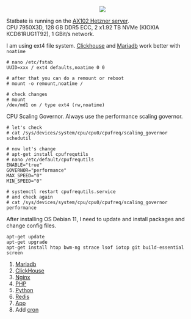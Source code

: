 <p align="center"> 
<img src="https://raw.githubusercontent.com/poiuty/statbate/master/www/img/github.jpg">
</p>

Statbate is running on the <a href="https://www.hetzner.com/dedicated-rootserver/ax102">AX102 Hetzner server</a>.<br/>
CPU 7950X3D, 128 GB DDR5 ECC, 2 x1.92 TB NVMe (KIOXIA KCD81RUG1T92), 1 GBit/s network.

I am using ext4 file system. <a href="https://clickhouse.com/docs/ru/operations/tips#file-system">Clickhouse</a> and <a href="https://mariadb.com/kb/en/filesystem-optimizations/">Mariadb</a> work better with `noatime`
```
# nano /etc/fstab
UUID=xxx / ext4 defaults,noatime 0 0

# after that you can do a remount or reboot
# mount -o remount,noatime /

# check changes
# mount
/dev/md1 on / type ext4 (rw,noatime)
```

CPU Scaling Governor. Always use the performance scaling governor.
```
# let's check
# cat /sys/devices/system/cpu/cpu0/cpufreq/scaling_governor
schedutil

# now let's change
# apt-get install cpufrequtils
# nano /etc/default/cpufrequtils
ENABLE="true"
GOVERNOR="performance"
MAX_SPEED="0"
MIN_SPEED="0"

# systemctl restart cpufrequtils.service
# and check again
# cat /sys/devices/system/cpu/cpu0/cpufreq/scaling_governor
performance
```

After installing OS Debian 11, I need to update and install packages and change config files.

```
apt-get update
apt-get upgrade
apt-get install htop bwm-ng strace lsof iotop git build-essential screen
```

1. <a href="https://github.com/poiuty/statbate/blob/master/install/mariadb.md">Mariadb</a><br/>
2. <a href="https://github.com/poiuty/statbate/blob/master/install/clickhouse.md">ClickHouse</a><br/>
3. <a href="https://github.com/poiuty/statbate/blob/master/install/nginx.md">Nginx</a><br/>
4. <a href="https://github.com/poiuty/statbate/blob/master/install/php.md">PHP</a><br/>
5. <a href="https://github.com/poiuty/statbate/blob/master/install/python.md">Python</a><br/>
6. <a href="https://github.com/poiuty/statbate/blob/master/install/redis.md">Redis</a><br/>
7. <a href="https://github.com/poiuty/statbate/blob/master/install/app.md">App</a>
8. Add <a href="https://github.com/poiuty/statbate/blob/master/install/conf/cron">cron</a>

